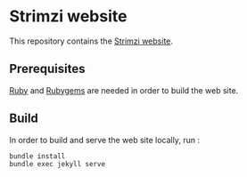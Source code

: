 # Strimzi website

This repository contains the [Strimzi website](http://strimzi.io).

## Prerequisites

[Ruby](https://www.ruby-lang.org/en/) and [Rubygems](https://rubygems.org/) are needed in order to build the web site.

## Build

In order to build and serve the web site locally, run :

    bundle install
    bundle exec jekyll serve